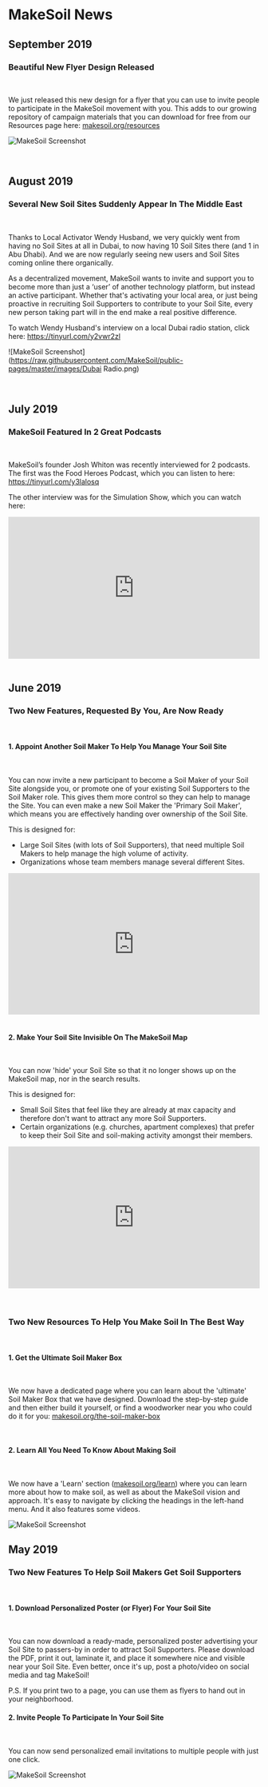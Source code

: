 # MakeSoil News

## September 2019  

### Beautiful New Flyer Design Released
</div>
</br>

We just released this new design for a flyer that you can use to invite people to participate in the MakeSoil movement with you. This adds to our growing repository of campaign materials that you can download for free from our Resources page here: [makesoil.org/resources](https://www.makesoil.org/resources)

![MakeSoil Screenshot](https://raw.githubusercontent.com/MakeSoil/public-pages/master/images/ms-flyer-v1.png)
</div>
</br>

## August 2019  

### Several New Soil Sites Suddenly Appear In The Middle East
</div>
</br>

Thanks to Local Activator Wendy Husband, we very quickly went from having no Soil Sites at all in Dubai, to now having 10 Soil Sites there (and 1 in Abu Dhabi). And we are now regularly seeing new users and Soil Sites coming online there organically.

As a decentralized movement, MakeSoil wants to invite and support you to become more than just a ‘user’ of another technology platform, but instead an active participant. Whether that's activating your local area, or just being proactive in recruiting Soil Supporters to contribute to your Soil Site, every new person taking part will in the end make a real positive difference.

To watch Wendy Husband's interview on a local Dubai radio station, click here: https://tinyurl.com/y2vwr2zl

![MakeSoil Screenshot](https://raw.githubusercontent.com/MakeSoil/public-pages/master/images/Dubai Radio.png)
</div>
</br>

## July 2019  

### MakeSoil Featured In 2 Great Podcasts
</div>
</br>

MakeSoil’s founder Josh Whiton was recently interviewed for 2 podcasts. The first was the Food Heroes Podcast, which you can listen to here: https://tinyurl.com/y3lalosq

The other interview was for the Simulation Show, which you can watch here:

<div style="overflow:hidden;padding-bottom:56.25%;position:relative;height:0;">
<iframe style="left:0;top:0;height:100%;width:100%;position:absolute;" width="560" height="315" src="https://www.youtube.com/embed/1OUkgANpDZk?rel=0&modestbranding=1" frameborder="0" allow="accelerometer; autoplay; encrypted-media; gyroscope; picture-in-picture" allowfullscreen></iframe>
</div>
</br>

## June 2019  

### Two New Features, Requested By You, Are Now Ready
</div>
</br>

#### 1. Appoint Another Soil Maker To Help You Manage Your Soil Site
</div>
</br>

You can now invite a new participant to become a Soil Maker of your Soil Site alongside you, or promote one of your existing Soil Supporters to the Soil Maker role. This gives them more control so they can help to manage the Site. You can even make a new Soil Maker the 'Primary Soil Maker', which means you are effectively handing over ownership of the Soil Site.

This is designed for:  

- Large Soil Sites (with lots of Soil Supporters), that need multiple Soil Makers to help manage the high volume of activity.
- Organizations whose team members manage several different Sites.

<div style="overflow:hidden;padding-bottom:56.25%;position:relative;height:0;">
<iframe style="left:0;top:0;height:100%;width:100%;position:absolute;" width="560" height="315" src="https://www.youtube.com/embed/TGHEY_JctP0?rel=0&modestbranding=1" frameborder="0" allow="accelerometer; autoplay; encrypted-media; gyroscope; picture-in-picture" allowfullscreen></iframe>
</div>
</br>

#### 2. Make Your Soil Site Invisible On The MakeSoil Map  
</div>
</br>

You can now 'hide' your Soil Site so that it no longer shows up on the MakeSoil map, nor in the search results.  

This is designed for:  

- Small Soil Sites that feel like they are already at max capacity and therefore don't want to attract any more Soil Supporters.
- Certain organizations (e.g. churches, apartment complexes) that prefer to keep their Soil Site and soil-making activity amongst their members.  

<div style="overflow:hidden;padding-bottom:56.25%;position:relative;height:0;">
<iframe style="left:0;top:0;height:100%;width:100%;position:absolute;" width="560" height="315" src="https://www.youtube.com/embed/d4G10aqyQC0?rel=0&modestbranding=1" frameborder="0" allow="accelerometer; autoplay; encrypted-media; gyroscope; picture-in-picture" allowfullscreen></iframe>
</div>
</br>
</br>

### Two New Resources To Help You Make Soil In The Best Way  
</div>
</br>

#### 1. Get the Ultimate Soil Maker Box  
</div>
</br>

We now have a dedicated page where you can learn about the 'ultimate' Soil Maker Box that we have designed. Download the step-by-step guide and then either build it yourself, or find a woodworker near you who could do it for you: [makesoil.org/the-soil-maker-box](https://www.makesoil.org/the-soil-maker-box)
</div>
</br>

#### 2. Learn All You Need To Know About Making Soil  
</div>
</br>

We now have a 'Learn' section ([makesoil.org/learn](https://www.makesoil.org/learn)) where you can learn more about how to make soil, as well as about the MakeSoil vision and approach. It's easy to navigate by clicking the headings in the left-hand menu. And it also features some videos.

![MakeSoil Screenshot](https://raw.githubusercontent.com/MakeSoil/public-pages/master/images/2-new-resources.png)

## May 2019  

### Two New Features To Help Soil Makers Get Soil Supporters  
</div>
</br>

#### 1. Download Personalized Poster (or Flyer) For Your Soil Site  
</div>
</br>

You can now download a ready-made, personalized poster advertising your Soil Site to passers-by in order to attract Soil Supporters. Please download the PDF, print it out, laminate it, and place it somewhere nice and visible near your Soil Site. Even better, once it's up, post a photo/video on social media and tag MakeSoil!  

P.S. If you print two to a page, you can use them as flyers to hand out in your neighborhood.

#### 2. Invite People To Participate In Your Soil Site  
</div>
</br>

You can now send personalized email invitations to multiple people with just one click.

![MakeSoil Screenshot](https://raw.githubusercontent.com/MakeSoil/public-pages/master/images/2-new-features.png)
